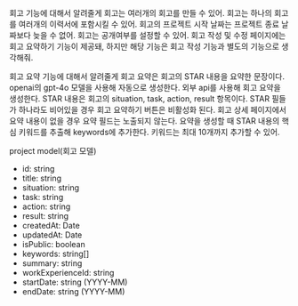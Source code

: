 회고 기능에 대해서 알려줄게
회고는 여러개의 회고를 만들 수 있어.
회고는 하나의 회고를 여러개의 이력서에 포함시킬 수 있어.
회고의 프로젝트 시작 날짜는 프로젝트 종료 날짜보다 늦을 수 없어.
회고는 공개여부를 설정할 수 있어.
회고 작성 및 수정 페이지에는 회고 요약하기 기능이 제공돼, 하지만 해당 기능은 회고 작성 기능과 별도의 기능으로 생각해줘.

회고 요약 기능에 대해서 알려줄게
회고 요약은 회고의 STAR 내용을 요약한 문장이다. openai의 gpt-4o 모델을 사용해 자동으로 생성한다. 외부 api를 사용해 회고 요약을 생성한다.
STAR 내용은 회고의 situation, task, action, result 항목이다.
STAR 필들가 하나라도 비어있을 경우 회고 요약하기 버튼은 비활성화 된다.
회고 상세 페이지에서 요약 내용이 없을 경우 요약 필드는 노출되지 않는다.
요약을 생성할 때 STAR 내용의 핵심 키워드를 추출해 keywords에 추가한다.
키워드는 최대 10개까지 추가할 수 있어.

project model(회고 모델)
- id: string
- title: string
- situation: string
- task: string
- action: string
- result: string
- createdAt: Date
- updatedAt: Date
- isPublic: boolean
- keywords: string[]
- summary: string
- workExperienceId: string
- startDate: string (YYYY-MM)
- endDate: string (YYYY-MM)
